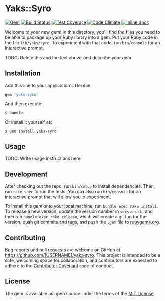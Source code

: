 # Yaks::Syro

[![Gem](https://img.shields.io/gem/v/yaks-syro.svg)](https://rubygems.org/gems/yaks-syro)
[![Build Status](https://travis-ci.org/sagmor/yaks-syro.svg)](https://travis-ci.org/sagmor/yaks-syro)
[![Test Coverage](https://codeclimate.com/github/sagmor/yaks-syro/badges/coverage.svg)](https://codeclimate.com/github/sagmor/yaks-syro/coverage)
[![Code Climate](https://codeclimate.com/github/sagmor/yaks-syro/badges/gpa.svg)](https://codeclimate.com/github/sagmor/yaks-syro)
[![Inline docs](http://inch-ci.org/github/sagmor/yaks-syro.svg?branch=master)](http://inch-ci.org/github/sagmor/yaks-syro)

Welcome to your new gem! In this directory, you'll find the files you need to be able to package up your Ruby library into a gem. Put your Ruby code in the file `lib/yaks/syro`. To experiment with that code, run `bin/console` for an interactive prompt.

TODO: Delete this and the text above, and describe your gem

## Installation

Add this line to your application's Gemfile:

```ruby
gem 'yaks-syro'
```

And then execute:

    $ bundle

Or install it yourself as:

    $ gem install yaks-syro

## Usage

TODO: Write usage instructions here

## Development

After checking out the repo, run `bin/setup` to install dependencies. Then, run `rake spec` to run the tests. You can also run `bin/console` for an interactive prompt that will allow you to experiment.

To install this gem onto your local machine, run `bundle exec rake install`. To release a new version, update the version number in `version.rb`, and then run `bundle exec rake release`, which will create a git tag for the version, push git commits and tags, and push the `.gem` file to [rubygems.org](https://rubygems.org).

## Contributing

Bug reports and pull requests are welcome on GitHub at https://github.com/[USERNAME]/yaks-syro. This project is intended to be a safe, welcoming space for collaboration, and contributors are expected to adhere to the [Contributor Covenant](contributor-covenant.org) code of conduct.


## License

The gem is available as open source under the terms of the [MIT License](http://opensource.org/licenses/MIT).


